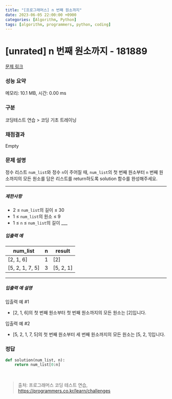 ```yaml
---
title: "[프로그래머스] n 번째 원소까지"
date: 2023-06-05 22:00:00 +0900
categories: [Algorithm, Python]
tags: [algorithm, programmers, python, coding]
---
```


# [unrated] n 번째 원소까지 - 181889

[문제 링크](https://school.programmers.co.kr/learn/courses/30/lessons/181889)

### 성능 요약

메모리: 10.1 MB, 시간: 0.00 ms

### 구분

코딩테스트 연습 > 코딩 기초 트레이닝

### 채점결과

Empty

### 문제 설명

<p>정수 리스트 <code>num_list</code>와 정수 <code>n</code>이 주어질 때, <code>num_list</code>의 첫 번째 원소부터 <code>n</code> 번째 원소까지의 모든 원소를 담은 리스트를 return하도록 solution 함수를 완성해주세요.</p>

<hr>

<h5>제한사항</h5>

<ul>
<li>2 ≤ <code>num_list</code>의 길이 ≤ 30</li>
<li>1 ≤ <code>num_list</code>의 원소 ≤ 9</li>
<li>1 ≤ <code>n</code> ≤ <code>num_list</code>의 길이
___</li>
</ul>

<h5>입출력 예</h5>

| num_list        | n | result    |
|-----------------|---|-----------|
| [2, 1, 6]       | 1 | [2]       |
| [5, 2, 1, 7, 5] | 3 | [5, 2, 1] |

<hr>

<h5>입출력 예 설명</h5>

<p>입출력 예 #1</p>

<ul>
<li>[2, 1, 6]의 첫 번째 원소부터 첫 번째 원소까지의 모든 원소는 [2]입니다.</li>
</ul>

<p>입출력 예 #2</p>

<ul>
<li>[5, 2, 1, 7, 5]의 첫 번째 원소부터 세 번째 원소까지의 모든 원소는 [5, 2, 1]입니다.</li>
</ul>

### 정답

```python
def solution(num_list, n):
    return num_list[0:n]
```

<br>

> 출처: 프로그래머스 코딩 테스트 연습, https://programmers.co.kr/learn/challenges
